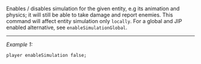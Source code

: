 Enables / disables simulation for the given entity, e.g its animation and physics; it will still be able to take damage and report enemies.
This command will affect entity simulation only `locally`.
For a global and JIP enabled alternative, see `enableSimulationGlobal`.


---
*Example 1:*
```sqf
player enableSimulation false;
```